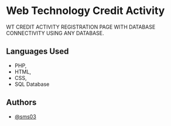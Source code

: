 
# Web Technology Credit Activity

WT CREDIT ACTIVITY REGISTRATION PAGE WITH DATABASE CONNECTIVITY USING ANY DATABASE.


## Languages Used

- PHP,
- HTML,
- CSS,
- SQL Database
## Authors

- [@sms03](https://github.com/sms03)
